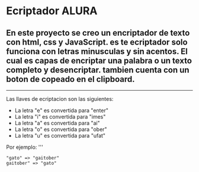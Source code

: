 # Ecriptador ALURA

En este proyecto se creo un encriptador de texto con html, css y JavaScript. es te ecriptador solo funciona con letras minusculas y sin acentos. El cual es capas de encriptar una palabra o un texto completo  y desencriptar. tambien cuenta con un boton de copeado en el clipboard.
---
---

Las  llaves de ecriptacion son las siguientes:
- La letra "e" es convertida para "enter"
- La letra "i" es convertida para "imes"
- La letra "a" es convertida para "ai"
- La letra "o" es convertida para "ober"
- La letra "u" es convertida para "ufat"

Por ejemplo:
'''
```
"gato" => "gaitober"
gaitober" => "gato"

```